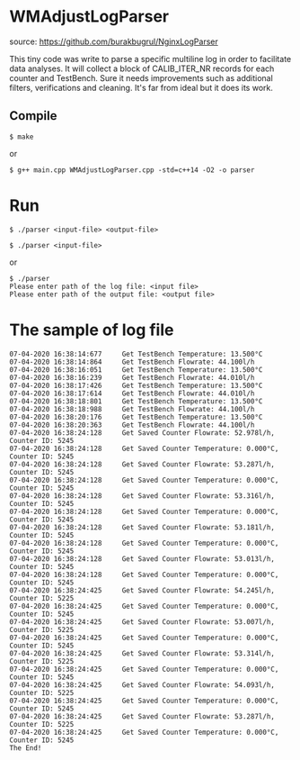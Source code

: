 # WMAdjustLogParser

source: https://github.com/burakbugrul/NginxLogParser 

This tiny code was write to parse a specific multiline log in order to facilitate data analyses.
It will collect a block of CALIB_ITER_NR records for each counter and TestBench.
Sure it needs improvements such as additional filters, verifications and cleaning. It's far from ideal but it does its work.

## Compile

```
$ make
```
or
```
$ g++ main.cpp WMAdjustLogParser.cpp -std=c++14 -O2 -o parser
```

# Run
```
$ ./parser <input-file> <output-file>
```
```
$ ./parser <input-file>
```
or
```
$ ./parser
Please enter path of the log file: <input file>
Please enter path of the output file: <output file>
```

# The sample of log file

```
07-04-2020 16:38:14:677 	Get TestBench Temperature: 13.500°C
07-04-2020 16:38:14:864 	Get TestBench Flowrate: 44.100l/h
07-04-2020 16:38:16:051 	Get TestBench Temperature: 13.500°C
07-04-2020 16:38:16:239 	Get TestBench Flowrate: 44.010l/h
07-04-2020 16:38:17:426 	Get TestBench Temperature: 13.500°C
07-04-2020 16:38:17:614 	Get TestBench Flowrate: 44.010l/h
07-04-2020 16:38:18:801 	Get TestBench Temperature: 13.500°C
07-04-2020 16:38:18:988 	Get TestBench Flowrate: 44.100l/h
07-04-2020 16:38:20:176 	Get TestBench Temperature: 13.500°C
07-04-2020 16:38:20:363 	Get TestBench Flowrate: 44.100l/h
07-04-2020 16:38:24:128 	Get Saved Counter Flowrate: 52.978l/h, Counter ID: 5245
07-04-2020 16:38:24:128 	Get Saved Counter Temperature: 0.000°C, Counter ID: 5245
07-04-2020 16:38:24:128 	Get Saved Counter Flowrate: 53.287l/h, Counter ID: 5245
07-04-2020 16:38:24:128 	Get Saved Counter Temperature: 0.000°C, Counter ID: 5245
07-04-2020 16:38:24:128 	Get Saved Counter Flowrate: 53.316l/h, Counter ID: 5245
07-04-2020 16:38:24:128 	Get Saved Counter Temperature: 0.000°C, Counter ID: 5245
07-04-2020 16:38:24:128 	Get Saved Counter Flowrate: 53.181l/h, Counter ID: 5245
07-04-2020 16:38:24:128 	Get Saved Counter Temperature: 0.000°C, Counter ID: 5245
07-04-2020 16:38:24:128 	Get Saved Counter Flowrate: 53.013l/h, Counter ID: 5245
07-04-2020 16:38:24:128 	Get Saved Counter Temperature: 0.000°C, Counter ID: 5245
07-04-2020 16:38:24:425 	Get Saved Counter Flowrate: 54.245l/h, Counter ID: 5225
07-04-2020 16:38:24:425 	Get Saved Counter Temperature: 0.000°C, Counter ID: 5245
07-04-2020 16:38:24:425 	Get Saved Counter Flowrate: 53.007l/h, Counter ID: 5225
07-04-2020 16:38:24:425 	Get Saved Counter Temperature: 0.000°C, Counter ID: 5245
07-04-2020 16:38:24:425 	Get Saved Counter Flowrate: 53.314l/h, Counter ID: 5225
07-04-2020 16:38:24:425 	Get Saved Counter Temperature: 0.000°C, Counter ID: 5245
07-04-2020 16:38:24:425 	Get Saved Counter Flowrate: 54.093l/h, Counter ID: 5225
07-04-2020 16:38:24:425 	Get Saved Counter Temperature: 0.000°C, Counter ID: 5245
07-04-2020 16:38:24:425 	Get Saved Counter Flowrate: 53.287l/h, Counter ID: 5225
07-04-2020 16:38:24:425 	Get Saved Counter Temperature: 0.000°C, Counter ID: 5245
The End!
```
